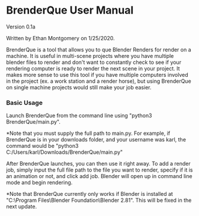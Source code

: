 # BrenderQue User Manual #
Version 0.1a

Written by Ethan Montgomery on 1/25/2020.

BrenderQue is a tool that allows you to que Blender Renders for render on a machine.  It is useful in multi-scene projects where you have multiple blender files to render and don't want to constantly check to see if your rendering computer is ready to render the next scene in your project.  It makes more sense to use this tool if you have multiple computers involved in the project (ex. a work station and a render horse), but using BrenderQue on single machine projects would still make your job easier.



### Basic Usage ###
Launch BrenderQue from the command line using "python3 BrenderQue/main.py".

*Note that you must supply the full path to main.py.  For example, if BrenderQue is in your downloads folder, and your username was karl, the command would be "python3 C:/Users/karl/Downloads/BrenderQue/main.py"


After BrenderQue launches, you can then use it right away.  To add a render job, simply input the full file path to the file you want to render, specify if it is an animation or not, and click add job.  Blender will open up in command line mode and begin rendering.


*Note that BrenderQue currently only works if Blender is installed at "C:\Program Files\Blender Foundation\Blender 2.81".  This will be fixed in the next update.
